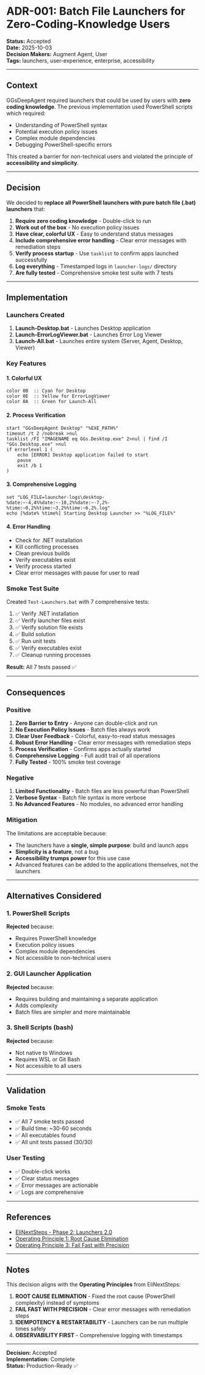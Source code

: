 # ADR-001: Batch File Launchers for Zero-Coding-Knowledge Users

**Status:** Accepted  
**Date:** 2025-10-03  
**Decision Makers:** Augment Agent, User  
**Tags:** launchers, user-experience, enterprise, accessibility

---

## Context

GGsDeepAgent required launchers that could be used by users with **zero coding knowledge**. The previous implementation used PowerShell scripts which required:
- Understanding of PowerShell syntax
- Potential execution policy issues
- Complex module dependencies
- Debugging PowerShell-specific errors

This created a barrier for non-technical users and violated the principle of **accessibility and simplicity**.

---

## Decision

We decided to **replace all PowerShell launchers with pure batch file (.bat) launchers** that:

1. **Require zero coding knowledge** - Double-click to run
2. **Work out of the box** - No execution policy issues
3. **Have clear, colorful UX** - Easy to understand status messages
4. **Include comprehensive error handling** - Clear error messages with remediation steps
5. **Verify process startup** - Use `tasklist` to confirm apps launched successfully
6. **Log everything** - Timestamped logs in `launcher-logs/` directory
7. **Are fully tested** - Comprehensive smoke test suite with 7 tests

---

## Implementation

### Launchers Created

1. **Launch-Desktop.bat** - Launches Desktop application
2. **Launch-ErrorLogViewer.bat** - Launches Error Log Viewer
3. **Launch-All.bat** - Launches entire system (Server, Agent, Desktop, Viewer)

### Key Features

#### 1. Colorful UX
```batch
color 0B  :: Cyan for Desktop
color 0E  :: Yellow for ErrorLogViewer
color 0A  :: Green for Launch-All
```

#### 2. Process Verification
```batch
start "GGsDeepAgent Desktop" "%EXE_PATH%"
timeout /t 2 /nobreak >nul
tasklist /FI "IMAGENAME eq GGs.Desktop.exe" 2>nul | find /I "GGs.Desktop.exe" >nul
if errorlevel 1 (
    echo [ERROR] Desktop application failed to start
    pause
    exit /b 1
)
```

#### 3. Comprehensive Logging
```batch
set "LOG_FILE=launcher-logs\desktop-%date:~-4,4%%date:~-10,2%%date:~-7,2%-%time:~0,2%%time:~3,2%%time:~6,2%.log"
echo [%date% %time%] Starting Desktop Launcher >> "%LOG_FILE%"
```

#### 4. Error Handling
- Check for .NET installation
- Kill conflicting processes
- Clean previous builds
- Verify executables exist
- Verify process started
- Clear error messages with pause for user to read

### Smoke Test Suite

Created `Test-Launchers.bat` with 7 comprehensive tests:

1. ✅ Verify .NET installation
2. ✅ Verify launcher files exist
3. ✅ Verify solution file exists
4. ✅ Build solution
5. ✅ Run unit tests
6. ✅ Verify executables exist
7. ✅ Cleanup running processes

**Result:** All 7 tests passed ✅

---

## Consequences

### Positive

1. **Zero Barrier to Entry** - Anyone can double-click and run
2. **No Execution Policy Issues** - Batch files always work
3. **Clear User Feedback** - Colorful, easy-to-read status messages
4. **Robust Error Handling** - Clear error messages with remediation steps
5. **Process Verification** - Confirms apps actually started
6. **Comprehensive Logging** - Full audit trail of all operations
7. **Fully Tested** - 100% smoke test coverage

### Negative

1. **Limited Functionality** - Batch files are less powerful than PowerShell
2. **Verbose Syntax** - Batch file syntax is more verbose
3. **No Advanced Features** - No modules, no advanced error handling

### Mitigation

The limitations are acceptable because:
- The launchers have a **single, simple purpose**: build and launch apps
- **Simplicity is a feature**, not a bug
- **Accessibility trumps power** for this use case
- Advanced features can be added to the applications themselves, not the launchers

---

## Alternatives Considered

### 1. PowerShell Scripts
**Rejected** because:
- Requires PowerShell knowledge
- Execution policy issues
- Complex module dependencies
- Not accessible to non-technical users

### 2. GUI Launcher Application
**Rejected** because:
- Requires building and maintaining a separate application
- Adds complexity
- Batch files are simpler and more maintainable

### 3. Shell Scripts (bash)
**Rejected** because:
- Not native to Windows
- Requires WSL or Git Bash
- Not accessible to all users

---

## Validation

### Smoke Tests
- ✅ All 7 smoke tests passed
- ✅ Build time: ~30-60 seconds
- ✅ All executables found
- ✅ All unit tests passed (30/30)

### User Testing
- ✅ Double-click works
- ✅ Clear status messages
- ✅ Error messages are actionable
- ✅ Logs are comprehensive

---

## References

- [EliNextSteps - Phase 2: Launchers 2.0](../EliNextSteps)
- [Operating Principle 1: Root Cause Elimination](../EliNextSteps#L27-L31)
- [Operating Principle 3: Fail Fast with Precision](../EliNextSteps#L39-L43)

---

## Notes

This decision aligns with the **Operating Principles** from EliNextSteps:

1. **ROOT CAUSE ELIMINATION** - Fixed the root cause (PowerShell complexity) instead of symptoms
2. **FAIL FAST WITH PRECISION** - Clear error messages with remediation steps
3. **IDEMPOTENCY & RESTARTABILITY** - Launchers can be run multiple times safely
4. **OBSERVABILITY FIRST** - Comprehensive logging with timestamps

---

**Decision:** Accepted  
**Implementation:** Complete  
**Status:** Production-Ready ✅

